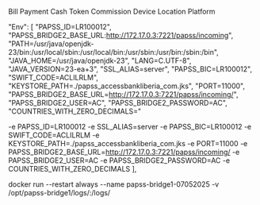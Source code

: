 Bill Payment
Cash Token
Commission
Device Location
Platform

"Env": [
                "PAPSS_ID=LR100012",
                "PAPSS_BRIDGE2_BASE_URL:http://172.17.0.3:7221/papss/incoming",
                "PATH=/usr/java/openjdk-23/bin:/usr/local/sbin:/usr/local/bin:/usr/sbin:/usr/bin:/sbin:/bin",
                "JAVA_HOME=/usr/java/openjdk-23",
                "LANG=C.UTF-8",
                "JAVA_VERSION=23-ea+3",
                "SSL_ALIAS=server",
                "PAPSS_BIC=LR100012",
                "SWIFT_CODE=ACLILRLM",
                "KEYSTORE_PATH=./papss_accessbankliberia_com.jks",
                "PORT=11000",
                "PAPSS_BRIDGE2_BASE_URL=http://172.17.0.3:7221/papss/incoming/",
                "PAPSS_BRIDGE2_USER=AC",
                "PAPSS_BRIDGE2_PASSWORD=AC",
                "COUNTRIES_WITH_ZERO_DECIMALS="


                
-e PAPSS_ID=LR100012 -e SSL_ALIAS=server -e PAPSS_BIC=LR100012 -e SWIFT_CODE=ACLILRLM -e KEYSTORE_PATH=./papss_accessbankliberia_com.jks -e PORT=11000 -e PAPSS_BRIDGE2_BASE_URL=http://172.17.0.3:7221/papss/incoming/ -e PAPSS_BRIDGE2_USER=AC -e PAPSS_BRIDGE2_PASSWORD=AC -e COUNTRIES_WITH_ZERO_DECIMALS
            ],


docker run --restart always --name papss-bridge1-07052025 -v /opt/papss-bridge1/logs/:/logs/       